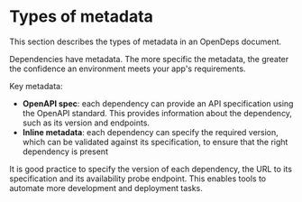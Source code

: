 # Types of metadata

This section describes the types of metadata in an OpenDeps document.

Dependencies have metadata. The more specific the metadata, the greater the confidence an environment meets your app's requirements.

Key metadata:

- **OpenAPI spec**: each dependency can provide an API specification using the OpenAPI standard. This provides information about the dependency, such as its version and endpoints.
- **Inline metadata**: each dependency can specify the required version, which can be validated against its specification, to ensure that the right dependency is present

It is good practice to specify the version of each dependency, the URL to its specification and its availability probe endpoint. This enables tools to automate more development and deployment tasks.
